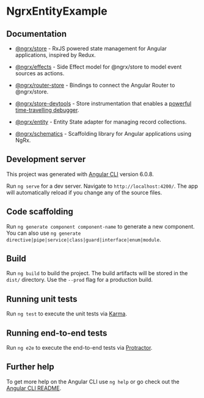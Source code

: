 # NgrxEntityExample

## Documentation

- [@ngrx/store](https://github.com/ngrx/platform/blob/master/docs/store/README.md) - RxJS powered state management for Angular applications, inspired by Redux.

- [@ngrx/effects](https://github.com/ngrx/platform/blob/master/docs/effects/README.md) - Side Effect model for @ngrx/store to model event sources as actions.

- [@ngrx/router-store](https://github.com/ngrx/platform/blob/master/docs/router-store/README.md) - Bindings to connect the Angular Router to @ngrx/store.

- [@ngrx/store-devtools](https://github.com/ngrx/platform/blob/master/docs/store-devtools/README.md) - Store instrumentation that enables a
  [powerful time-travelling debugger](https://chrome.google.com/webstore/detail/redux-devtools/lmhkpmbekcpmknklioeibfkpmmfibljd?hl=en).

- [@ngrx/entity](https://github.com/ngrx/platform/blob/master/docs/entity/README.md) - Entity State adapter for managing record collections.

- [@ngrx/schematics](https://github.com/ngrx/platform/blob/master/docs/schematics/README.md) - Scaffolding library for Angular applications using NgRx.

## Development server

This project was generated with [Angular CLI](https://github.com/angular/angular-cli) version 6.0.8.

Run `ng serve` for a dev server. Navigate to `http://localhost:4200/`. The app will automatically reload if you change any of the source files.

## Code scaffolding

Run `ng generate component component-name` to generate a new component. You can also use `ng generate directive|pipe|service|class|guard|interface|enum|module`.

## Build

Run `ng build` to build the project. The build artifacts will be stored in the `dist/` directory. Use the `--prod` flag for a production build.

## Running unit tests

Run `ng test` to execute the unit tests via [Karma](https://karma-runner.github.io).

## Running end-to-end tests

Run `ng e2e` to execute the end-to-end tests via [Protractor](http://www.protractortest.org/).

## Further help

To get more help on the Angular CLI use `ng help` or go check out the [Angular CLI README](https://github.com/angular/angular-cli/blob/master/README.md).
